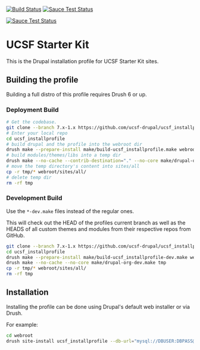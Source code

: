 [![Build Status](https://travis-ci.org/ucsf-drupal/ucsf_installprofile.svg?branch=7.x-1.x)](https://travis-ci.org/ucsf-drupal/ucsf_installprofile) 
[![Sauce Test Status](https://saucelabs.com/buildstatus/ucsfdrupal)](https://saucelabs.com/u/ucsfdrupal)


[![Sauce Test Status](https://saucelabs.com/browser-matrix/ucsfdrupal.svg)](https://saucelabs.com/u/ucsfdrupal)

# UCSF Starter Kit

This is the Drupal installation profile for UCSF Starter Kit sites.

## Building the profile

Building a full distro of this profile requires Drush 6 or up.

### Deployment Build

```bash
# Get the codebase.
git clone --branch 7.x-1.x https://github.com/ucsf-drupal/ucsf_installprofile.git
# Enter your local repo
cd ucsf_installprofile
# build drupal and the profile into the webroot dir
drush make --prepare-install make/build-ucsf_installprofile.make webroot
# build modules/themes/libs into a temp dir
drush make --no-cache --contrib-destination="." --no-core make/drupal-org.make tmp
# move the temp directory's content into sites/all
cp -r tmp/* webroot/sites/all/
# delete temp dir
rm -rf tmp
```

### Development Build

Use the `*-dev.make` files instead of the regular ones.

This will check out the HEAD of the profiles current branch as well as the HEADS of all custom themes and modules from their
respective repos from GitHub.

```bash
git clone --branch 7.x-1.x https://github.com/ucsf-drupal/ucsf_installprofile.git
cd ucsf_installprofile
drush make --prepare-install make/build-ucsf_installprofile-dev.make webroot
drush make --no-cache --no-core make/drupal-org-dev.make tmp
cp -r tmp/* webroot/sites/all/
rm -rf tmp
```

## Installation

Installing the profile can be done using Drupal's default web installer or via Drush.

For example:

```bash
cd webroot
drush site-install ucsf_installprofile --db-url="mysql://DBUSER:DBPASS@localhost/DBNAME"
```

